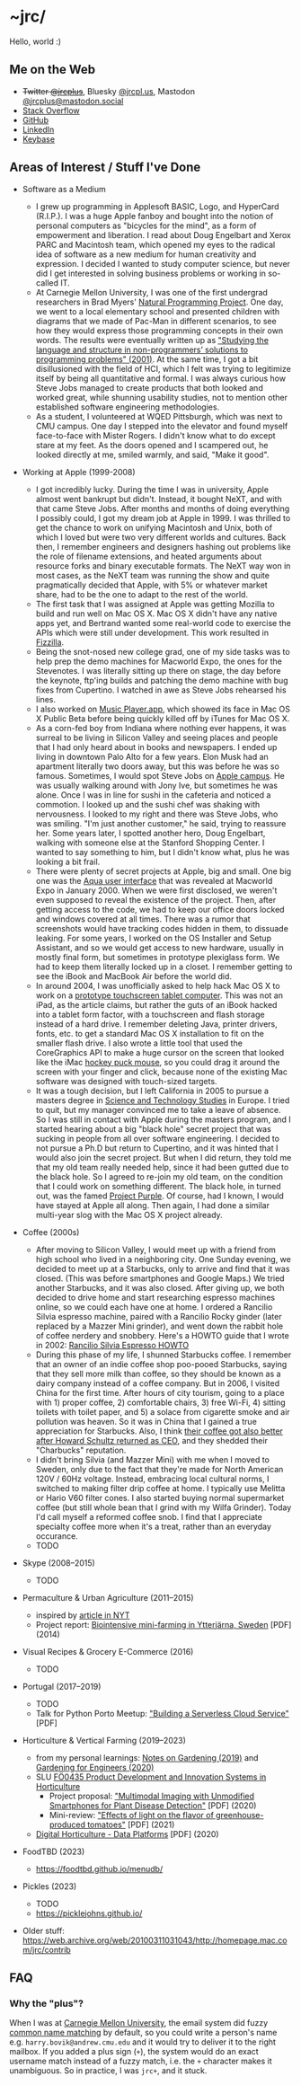 # ~jrc/

Hello, world :)

## Me on the Web

- ~~Twitter [@jrcplus](https://twitter.com/jrcplus)~~, Bluesky [@jrcpl.us](https://bsky.app/profile/jrcpl.us), Mastodon [@jrcplus@mastodon.social](https://mastodon.social/@jrcplus)
- [Stack Overflow](http://stackoverflow.com/users/594211/jrc)
- [GitHub](https://github.com/jrc)
- [LinkedIn](https://www.linkedin.com/in/johnrchang)
- [Keybase](https://keybase.io/jrc)

## Areas of Interest / Stuff I've Done

- Software as a Medium
  - I grew up programming in Applesoft BASIC, Logo, and HyperCard (R.I.P.). I was a huge Apple fanboy and bought into the notion of personal computers as "bicycles for the mind", as a form of empowerment and liberation. I read about Doug Engelbart and Xerox PARC and Macintosh team, which opened my eyes to the radical idea of software as a new medium for human creativity and expression. I decided I wanted to study computer science, but never did I get interested in solving business problems or working in so-called IT.
  - At Carnegie Mellon University, I was one of the first undergrad researchers in Brad Myers' [Natural Programming Project](https://www.cs.cmu.edu/~NatProg/). One day, we went to a local elementary school and presented children with diagrams that we made of Pac-Man in different scenarios, to see how they would express those programming concepts in their own words. The results were eventually written up as ["Studying the language and structure in
    non-programmers’ solutions to programming problems" (2001)](https://john.pane.net/pdf/PaneRatanamahatanaMyers2001.pdf). At the same time, I got a bit disillusioned with the field of HCI, which I felt was trying to legitimize itself by being all quantitative and formal. I was always curious how Steve Jobs managed to create products that both looked and worked great, while shunning usability studies, not to mention other established software engineering methodologies.
  - As a student, I volunteered at WQED Pittsburgh, which was next to CMU campus. One day I stepped into the elevator and found myself face-to-face with Mister Rogers. I didn't know what to do except stare at my feet. As the doors opened and I scampered out, he looked directly at me, smiled warmly, and said, "Make it good".
- Working at Apple (1999-2008)
  - I got incredibly lucky. During the time I was in university, Apple almost went bankrupt but didn't. Instead, it bought NeXT, and with that came Steve Jobs. After months and months of doing everything I possibly could, I got my dream job at Apple in 1999. I was thrilled to get the chance to work on unifying Macintosh and Unix, both of which I loved but were two very different worlds and cultures. Back then, I remember engineers and designers hashing out problems like the role of filename extensions, and heated arguments about resource forks and binary executable formats. The NeXT way won in most cases, as the NeXT team was running the show and quite pragmatically decided that Apple, with 5% or whatever market share, had to be the one to adapt to the rest of the world.
  - The first task that I was assigned at Apple was getting Mozilla to build and run well on Mac OS X. Mac OS X didn't have any native apps yet, and Bertrand wanted some real-world code to exercise the APIs which were still under development. This work resulted in [Fizzilla](https://www-archive.mozilla.org/ports/fizzilla/).
  - Being the snot-nosed new college grad, one of my side tasks was to help prep the demo machines for Macworld Expo, the ones for the Stevenotes. I was literally sitting up there on stage, the day before the keynote, ftp'ing builds and patching the demo machine with bug fixes from Cupertino. I watched in awe as Steve Jobs rehearsed his lines.
  - I also worked on [Music Player.app](https://guidebookgallery.org/screenshots/macosxpb#cdplayer), which showed its face in Mac OS X Public Beta before being quickly killed off by iTunes for Mac OS X.
  - As a corn-fed boy from Indiana where nothing ever happens, it was surreal to be living in Silicon Valley and seeing places and people that I had only heard about in books and newspapers. I ended up living in downtown Palo Alto for a few years. Elon Musk had an apartment literally two doors away, but this was before he was so famous. Sometimes, I would spot Steve Jobs on [Apple campus](https://www.wired.com/story/apple-infinite-loop-oral-history/). He was usually walking around with Jony Ive, but sometimes he was alone. Once I was in line for sushi in the cafeteria and noticed a commotion. I looked up and the sushi chef was shaking with nervousness. I looked to my right and there was Steve Jobs, who was smiling. "I'm just another customer," he said, trying to reassure her. Some years later, I spotted another hero, Doug Engelbart, walking with someone else at the Stanford Shopping Center. I wanted to say something to him, but I didn't know what, plus he was looking a bit frail.
  * There were plenty of secret projects at Apple, big and small. One big one was the [Aqua user interface](https://512pixels.net/2020/01/20-years-of-aqua/) that was revealed at Macworld Expo in January 2000. When we were first disclosed, we weren't even supposed to reveal the existence of the project. Then, after getting access to the code, we had to keep our office doors locked and windows covered at all times. There was a rumor that screenshots would have tracking codes hidden in them, to dissuade leaking. For some years, I worked on the OS Installer and Setup Assistant, and so we would get access to new hardware, usually in mostly final form, but sometimes in prototype plexiglass form. We had to keep them literally locked up in a closet. I remember getting to see the iBook and MacBook Air before the world did.
  * In around 2004, I was unofficially asked to help hack Mac OS X to work on a [prototype touchscreen tablet computer](https://appleinsider.com/articles/12/07/18/court_filing_reveals_apples_ipad_prototype_from_early_2000s). This was not an iPad, as the article claims, but rather the guts of an iBook hacked into a tablet form factor, with a touchscreen and flash storage instead of a hard drive. I remember deleting Java, printer drivers, fonts, etc. to get a standard Mac OS X installation to fit on the smaller flash drive. I also wrote a little tool that used the CoreGraphics API to make a huge cursor on the screen that looked like the iMac [hockey puck mouse](https://en.wikipedia.org/wiki/Hockey_puck_mouse), so you could drag it around the screen with your finger and click, because none of the existing Mac software was designed with touch-sized targets.
  * It was a tough decision, but I left California in 2005 to pursue a masters degree in [Science and Technology Studies](https://en.wikipedia.org/wiki/Science_and_technology_studies) in Europe. I tried to quit, but my manager convinced me to take a leave of absence. So I was still in contact with Apple during the masters program, and I started hearing about a big "black hole" secret project that was sucking in people from all over software engineering. I decided to not pursue a Ph.D but return to Cupertino, and it was hinted that I would also join the secret project. But when I did return, they told me that my old team really needed help, since it had been gutted due to the black hole. So I agreed to re-join my old team, on the condition that I could work on something different. The black hole, in turned out, was the famed [Project Purple](https://www.mac-history.net/2021/10/03/project-purple-2-how-apple-developed-the-iphone-as-a-secret-project/). Of course, had I known, I would have stayed at Apple all along. Then again, I had done a similar multi-year slog with the Mac OS X project already.
- Coffee (2000s)
  - After moving to Silicon Valley, I would meet up with a friend from high school who lived in a neighboring city. One Sunday evening, we decided to meet up at a Starbucks, only to arrive and find that it was closed. (This was before smartphones and Google Maps.) We tried another Starbucks, and it was also closed. After giving up, we both decided to drive home and start researching espresso machines online, so we could each have one at home. I ordered a Rancilio Silvia espresso machine, paired with a Rancilio Rocky ginder (later replaced by a Mazzer Mini grinder), and went down the rabbit hole of coffee nerdery and snobbery. Here's a HOWTO guide that I wrote in 2002: [Rancilio Silvia Espresso HOWTO](https://web.archive.org/web/20120620125542/http://homepage.mac.com:80/jrc/contrib/rancilio_silvia/)
  - During this phase of my life, I shunned Starbucks coffee. I remember that an owner of an indie coffee shop poo-pooed Starbucks, saying that they sell more milk than coffee, so they should be known as a dairy company instead of a coffee company. But in 2006, I visited China for the first time. After hours of city tourism, going to a place with 1) proper coffee, 2) comfortable chairs, 3) free Wi-Fi, 4) sitting toilets with toilet paper, and 5) a solace from cigarette smoke and air pollution was heaven. So it was in China that I gained a true appreciation for Starbucks. Also, I think [their coffee got also better after Howard Schultz returned as CEO](https://www.nytimes.com/2011/03/13/business/13coffee.html), and they shedded their "Charbucks" reputation.
  - I didn't bring Silvia (and Mazzer Mini) with me when I moved to Sweden, only due to the fact that they're made for North American 120V / 60Hz voltage. Instead, embracing local cultural norms, I switched to making filter drip coffee at home. I typically use Melitta or Hario V60 filter cones. I also started buying normal supermarket coffee (but still whole bean that I grind with my Wilfa Grinder). Today I'd call myself a reformed coffee snob. I find that I appreciate specialty coffee more when it's a treat, rather than an everyday occurance.
  - TODO
- Skype (2008–2015)
  - TODO
- Permaculture & Urban Agriculture (2011–2015)
  - inspired by [article in NYT](https://www.nytimes.com/2011/07/28/garden/permaculture-emerges-from-the-underground.html)
  - Project report: [Biointensive mini-farming in Ytterjärna, Sweden](/contrib/2014/2014%20Biointensive%20J%C3%A4rna%20Report.pdf) [PDF] (2014)
- Visual Recipes & Grocery E-Commerce (2016)

  - TODO

- Portugal (2017–2019)
  - TODO
  - Talk for Python Porto Meetup: ["Building a Serverless Cloud Service"](/contrib/2018/Building%20a%20Serverless%20Cloud%20Service.pdf) [PDF]
- Horticulture & Vertical Farming (2019–2023)
  - from my personal learnings: [Notes on Gardening (2019)](/contrib/2019/eng_gardening) and
    [Gardening for Engineers (2020)](/contrib/2020/gardening-for-engineers/)
  - SLU [FÖ0435 Product Development and Innovation Systems in Horticulture](https://www.slu.se/en/education/programmes-courses/course/F%C3%960435/20078.2021/Product-Development-and-Innovation-Systems-in-Horticulture/)
    - Project proposal: ["Multimodal Imaging with Unmodified Smartphones for Plant Disease Detection"](/contrib/2020/Exercise%204%20Innovative%20Plant%20Protection.pdf) [PDF] (2020)
    - Mini-review: ["Effects of light on the flavor of greenhouse-produced tomatoes"](/contrib/2020%20Exercise%206%20Mini-Review.pdf) [PDF] (2021)
  - [Digital Horticulture - Data Platforms](/contrib/2020/Digital%20Horticulture.pdf) [PDF] (2020)
- FoodTBD (2023)
  - https://foodtbd.github.io/menudb/
- Pickles (2023)

  - TODO
  - https://picklejohns.github.io/

- Older stuff: https://web.archive.org/web/20100311031043/http://homepage.mac.com/jrc/contrib

## FAQ

### Why the "plus"?

When I was at [Carnegie Mellon University](https://www.cmu.edu/), the email system did fuzzy [common name matching](https://web.archive.org/web/20000914184801/http://www.cmu.edu/computing/documentation/unix/cmuedu.html) by default, so you could write a person's name e.g. `harry.bovik@andrew.cmu.edu` and it would try to deliver it to the right mailbox. If you added a plus sign (`+`), the system would do an exact username match instead of a fuzzy match, i.e. the `+` character makes it unambiguous. So in practice, I was `jrc+`, and it stuck.
